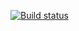 [![Build status](https://ci.appveyor.com/api/projects/status/mmr9f15c0wx0g6ju?svg=true)](https://ci.appveyor.com/project/ulyana190909/task-2-automated-testing)